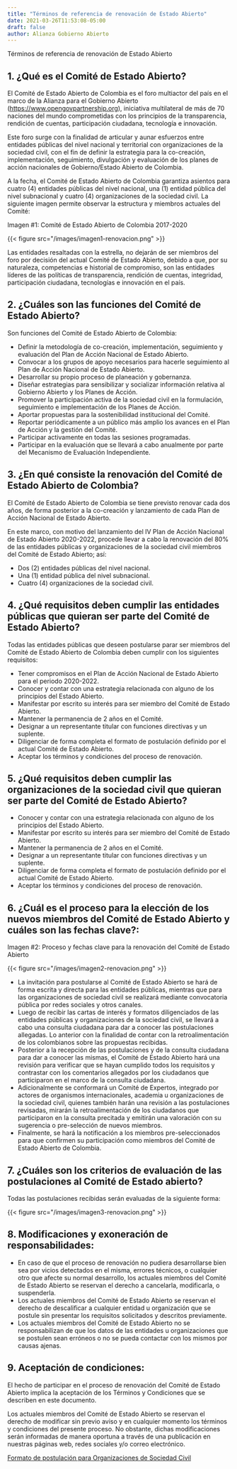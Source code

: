 ```yaml
---
title: "Términos de referencia de renovación de Estado Abierto"
date: 2021-03-26T11:53:08-05:00
draft: false
author: Alianza Gobierno Abierto
---
```


Términos de referencia de renovación de Estado Abierto

## 1. ¿Qué es el Comité de Estado Abierto?

El Comité de Estado Abierto de Colombia es el foro multiactor del país en el marco de la Alianza para el Gobierno Abierto (https://www.opengovpartnership.org), iniciativa multilateral de más de 70 naciones del mundo comprometidas con los principios de la transparencia, rendición de cuentas, participación ciudadana, tecnología e innovación.

Este foro surge con la finalidad de articular y aunar esfuerzos entre entidades públicas del nivel nacional y territorial con organizaciones de la sociedad civil, con el fin de definir la estrategia para la co-creación, implementación, seguimiento, divulgación y evaluación de los planes de acción nacionales de Gobierno/Estado Abierto de Colombia.

A la fecha, el Comité de Estado Abierto de Colombia garantiza asientos para cuatro (4) entidades públicas del nivel nacional, una (1) entidad pública del nivel subnacional y cuatro (4) organizaciones de la sociedad civil. La siguiente imagen permite observar la estructura y miembros actuales del Comité:

Imagen #1: Comité de Estado Abierto de Colombia 2017-2020

{{< figure src="/images/imagen1-renovacion.png" >}}

Las entidades resaltadas con la estrella, no dejarán de ser miembros del foro por decisión del actual Comité de Estado Abierto, debido a que, por su naturaleza, competencias e historial de compromiso, son las entidades líderes de las políticas de transparencia, rendición de cuentas, integridad, participación ciudadana, tecnologías e innovación en el país.

## 2. ¿Cuáles son las funciones del Comité de Estado Abierto?

Son funciones del Comité de Estado Abierto de Colombia:

- Definir la metodología de co-creación, implementación, seguimiento y evaluación del Plan de Acción Nacional de Estado Abierto.
- Convocar a los grupos de apoyo necesarios para hacerle seguimiento al Plan de Acción Nacional de Estado Abierto.
- Desarrollar su propio proceso de planeación y gobernanza.
- Diseñar estrategias para sensibilizar y socializar información relativa al Gobierno Abierto y los Planes de Acción.
- Promover la participación activa de la sociedad civil en la formulación, seguimiento e implementación de los Planes de Acción.
- Aportar propuestas para la sostenibilidad institucional del Comité.
- Reportar periódicamente a un público más amplio los avances en el Plan de Acción y la gestión del Comité.  
- Participar activamente en todas las sesiones programadas.
- Participar en la evaluación que se llevará a cabo anualmente por parte del Mecanismo de Evaluación Independiente.

## 3. ¿En qué consiste la renovación del Comité de Estado Abierto de Colombia?

El Comité de Estado Abierto de Colombia se tiene previsto renovar cada dos años, de forma posterior a la co-creación y lanzamiento de cada Plan de Acción Nacional de Estado Abierto.

En este marco, con motivo del lanzamiento del IV Plan de Acción Nacional de Estado Abierto 2020-2022, procede llevar a cabo la renovación del 80% de las entidades públicas y organizaciones de la sociedad civil miembros del Comité de Estado Abierto; así:

- Dos (2) entidades públicas del nivel nacional.
- Una (1) entidad pública del nivel subnacional.
- Cuatro (4) organizaciones de la sociedad civil.

## 4. ¿Qué requisitos deben cumplir las entidades públicas que quieran ser parte del Comité de Estado Abierto?

Todas las entidades públicas que deseen postularse parar ser miembros del Comité de Estado Abierto de Colombia deben cumplir con los siguientes requisitos:

- Tener compromisos en el Plan de Acción Nacional de Estado Abierto para el periodo 2020-2022.
- Conocer y contar con una estrategia relacionada con alguno de los principios del Estado Abierto.
- Manifestar por escrito su interés para ser miembro del Comité de Estado Abierto.
- Mantener la permanencia de 2 años en el Comité.
- Designar a un representante titular con funciones directivas y un suplente.
- Diligenciar de forma completa el formato de postulación definido por el actual Comité de Estado Abierto.
- Aceptar los términos y condiciones del proceso de renovación.

## 5. ¿Qué requisitos deben cumplir las organizaciones de la sociedad civil que quieran ser parte del Comité de Estado Abierto?

- Conocer y contar con una estrategia relacionada con alguno de los principios del Estado Abierto.
- Manifestar por escrito su interés para ser miembro del Comité de Estado Abierto.
- Mantener la permanencia de 2 años en el Comité.
- Designar a un representante titular con funciones directivas y un suplente.
- Diligenciar de forma completa el formato de postulación definido por el actual Comité de Estado Abierto.
- Aceptar los términos y condiciones del proceso de renovación.

## 6. ¿Cuál es el proceso para la elección de los nuevos miembros del Comité de Estado Abierto y cuáles son las fechas clave?:

Imagen #2: Proceso y fechas clave para la renovación del Comité de Estado Abierto

{{< figure src="/images/imagen2-renovacion.png" >}}

- La invitación para postularse al Comité de Estado Abierto se hará de forma escrita y directa para las entidades públicas, mientras que para las organizaciones de sociedad civil se realizará mediante convocatoria pública por redes sociales y otros canales.
- Luego de recibir las cartas de interés y formatos diligenciados de las entidades públicas y organizaciones de la sociedad civil, se llevará a cabo una consulta ciudadana para dar a conocer las postulaciones allegadas. Lo anterior con la finalidad de contar con la retroalimentación de los colombianos sobre las propuestas recibidas.
- Posterior a la recepción de las postulaciones y de la consulta ciudadana para dar a conocer las mismas, el Comité de Estado Abierto hará una revisión para verificar que se hayan cumplido todos los requisitos y contrastar con los comentarios allegados por los ciudadanos que participaron en el marco de la consulta ciudadana.
- Adicionalmente se conformará un Comité de Expertos, integrado por actores de organismos internacionales, academia u organizaciones de la sociedad civil, quienes también harán una revisión a las postulaciones revisadas, mirarán la retroalimentación de los ciudadanos que participaron en la consulta precitada y emitirán una valoración con su sugerencia o pre-selección de nuevos miembros.
- Finalmente, se hará la notificación a los miembros pre-seleccionados para que confirmen su participación como miembros del Comité de Estado Abierto de Colombia.

## 7. ¿Cuáles son los criterios de evaluación de las postulaciones al Comité de Estado abierto?

Todas las postulaciones recibidas serán evaluadas de la siguiente forma:

{{< figure src="/images/imagen3-renovacion.png" >}}

## 8. Modificaciones y exoneración de responsabilidades:

- En caso de que el proceso de renovación no pudiera desarrollarse bien sea por vicios detectados en el misma, errores técnicos, o cualquier otro que afecte su normal desarrollo, los actuales miembros del Comité de Estado Abierto se reservan el derecho a cancelarla, modificarla, o suspenderla.
- Los actuales miembros del Comité de Estado Abierto se reservan el derecho de descalificar a cualquier entidad u organización que se postule sin presentar los requisitos solicitados y descritos previamente.
- Los actuales miembros del Comité de Estado Abierto no se responsabilizan de que los datos de las entidades u organizaciones que se postulen sean erróneos o no se pueda contactar con los mismos por causas ajenas.

## 9. Aceptación de condiciones:

El hecho de participar en el proceso de renovación del Comité de Estado Abierto implica la aceptación de los Términos y Condiciones que se describen en este documento.

Los actuales miembros del Comité de Estado Abierto se reservan el derecho de modificar sin previo aviso y en cualquier momento los términos y condiciones del presente proceso. No obstante, dichas modificaciones serán informadas de manera oportuna a través de una publicación en nuestras páginas web, redes sociales y/o correo electrónico.

[Formato de postulación para Organizaciones de Sociedad Civil](/documents/formatos-de-postulación.xlsx)
